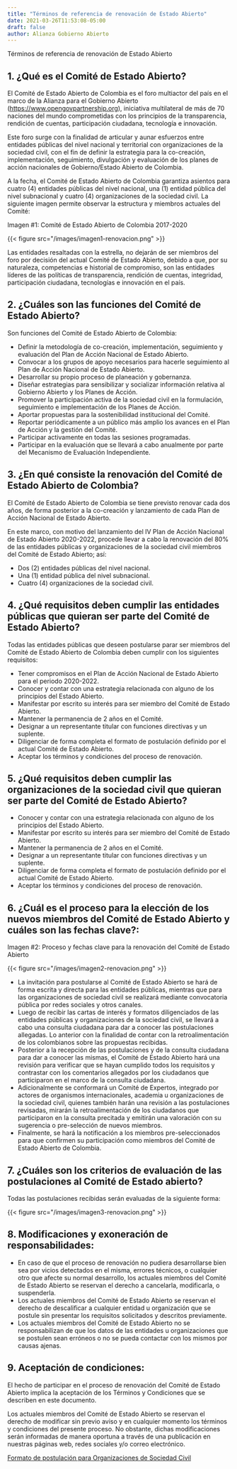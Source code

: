 ```yaml
---
title: "Términos de referencia de renovación de Estado Abierto"
date: 2021-03-26T11:53:08-05:00
draft: false
author: Alianza Gobierno Abierto
---
```


Términos de referencia de renovación de Estado Abierto

## 1. ¿Qué es el Comité de Estado Abierto?

El Comité de Estado Abierto de Colombia es el foro multiactor del país en el marco de la Alianza para el Gobierno Abierto (https://www.opengovpartnership.org), iniciativa multilateral de más de 70 naciones del mundo comprometidas con los principios de la transparencia, rendición de cuentas, participación ciudadana, tecnología e innovación.

Este foro surge con la finalidad de articular y aunar esfuerzos entre entidades públicas del nivel nacional y territorial con organizaciones de la sociedad civil, con el fin de definir la estrategia para la co-creación, implementación, seguimiento, divulgación y evaluación de los planes de acción nacionales de Gobierno/Estado Abierto de Colombia.

A la fecha, el Comité de Estado Abierto de Colombia garantiza asientos para cuatro (4) entidades públicas del nivel nacional, una (1) entidad pública del nivel subnacional y cuatro (4) organizaciones de la sociedad civil. La siguiente imagen permite observar la estructura y miembros actuales del Comité:

Imagen #1: Comité de Estado Abierto de Colombia 2017-2020

{{< figure src="/images/imagen1-renovacion.png" >}}

Las entidades resaltadas con la estrella, no dejarán de ser miembros del foro por decisión del actual Comité de Estado Abierto, debido a que, por su naturaleza, competencias e historial de compromiso, son las entidades líderes de las políticas de transparencia, rendición de cuentas, integridad, participación ciudadana, tecnologías e innovación en el país.

## 2. ¿Cuáles son las funciones del Comité de Estado Abierto?

Son funciones del Comité de Estado Abierto de Colombia:

- Definir la metodología de co-creación, implementación, seguimiento y evaluación del Plan de Acción Nacional de Estado Abierto.
- Convocar a los grupos de apoyo necesarios para hacerle seguimiento al Plan de Acción Nacional de Estado Abierto.
- Desarrollar su propio proceso de planeación y gobernanza.
- Diseñar estrategias para sensibilizar y socializar información relativa al Gobierno Abierto y los Planes de Acción.
- Promover la participación activa de la sociedad civil en la formulación, seguimiento e implementación de los Planes de Acción.
- Aportar propuestas para la sostenibilidad institucional del Comité.
- Reportar periódicamente a un público más amplio los avances en el Plan de Acción y la gestión del Comité.  
- Participar activamente en todas las sesiones programadas.
- Participar en la evaluación que se llevará a cabo anualmente por parte del Mecanismo de Evaluación Independiente.

## 3. ¿En qué consiste la renovación del Comité de Estado Abierto de Colombia?

El Comité de Estado Abierto de Colombia se tiene previsto renovar cada dos años, de forma posterior a la co-creación y lanzamiento de cada Plan de Acción Nacional de Estado Abierto.

En este marco, con motivo del lanzamiento del IV Plan de Acción Nacional de Estado Abierto 2020-2022, procede llevar a cabo la renovación del 80% de las entidades públicas y organizaciones de la sociedad civil miembros del Comité de Estado Abierto; así:

- Dos (2) entidades públicas del nivel nacional.
- Una (1) entidad pública del nivel subnacional.
- Cuatro (4) organizaciones de la sociedad civil.

## 4. ¿Qué requisitos deben cumplir las entidades públicas que quieran ser parte del Comité de Estado Abierto?

Todas las entidades públicas que deseen postularse parar ser miembros del Comité de Estado Abierto de Colombia deben cumplir con los siguientes requisitos:

- Tener compromisos en el Plan de Acción Nacional de Estado Abierto para el periodo 2020-2022.
- Conocer y contar con una estrategia relacionada con alguno de los principios del Estado Abierto.
- Manifestar por escrito su interés para ser miembro del Comité de Estado Abierto.
- Mantener la permanencia de 2 años en el Comité.
- Designar a un representante titular con funciones directivas y un suplente.
- Diligenciar de forma completa el formato de postulación definido por el actual Comité de Estado Abierto.
- Aceptar los términos y condiciones del proceso de renovación.

## 5. ¿Qué requisitos deben cumplir las organizaciones de la sociedad civil que quieran ser parte del Comité de Estado Abierto?

- Conocer y contar con una estrategia relacionada con alguno de los principios del Estado Abierto.
- Manifestar por escrito su interés para ser miembro del Comité de Estado Abierto.
- Mantener la permanencia de 2 años en el Comité.
- Designar a un representante titular con funciones directivas y un suplente.
- Diligenciar de forma completa el formato de postulación definido por el actual Comité de Estado Abierto.
- Aceptar los términos y condiciones del proceso de renovación.

## 6. ¿Cuál es el proceso para la elección de los nuevos miembros del Comité de Estado Abierto y cuáles son las fechas clave?:

Imagen #2: Proceso y fechas clave para la renovación del Comité de Estado Abierto

{{< figure src="/images/imagen2-renovacion.png" >}}

- La invitación para postularse al Comité de Estado Abierto se hará de forma escrita y directa para las entidades públicas, mientras que para las organizaciones de sociedad civil se realizará mediante convocatoria pública por redes sociales y otros canales.
- Luego de recibir las cartas de interés y formatos diligenciados de las entidades públicas y organizaciones de la sociedad civil, se llevará a cabo una consulta ciudadana para dar a conocer las postulaciones allegadas. Lo anterior con la finalidad de contar con la retroalimentación de los colombianos sobre las propuestas recibidas.
- Posterior a la recepción de las postulaciones y de la consulta ciudadana para dar a conocer las mismas, el Comité de Estado Abierto hará una revisión para verificar que se hayan cumplido todos los requisitos y contrastar con los comentarios allegados por los ciudadanos que participaron en el marco de la consulta ciudadana.
- Adicionalmente se conformará un Comité de Expertos, integrado por actores de organismos internacionales, academia u organizaciones de la sociedad civil, quienes también harán una revisión a las postulaciones revisadas, mirarán la retroalimentación de los ciudadanos que participaron en la consulta precitada y emitirán una valoración con su sugerencia o pre-selección de nuevos miembros.
- Finalmente, se hará la notificación a los miembros pre-seleccionados para que confirmen su participación como miembros del Comité de Estado Abierto de Colombia.

## 7. ¿Cuáles son los criterios de evaluación de las postulaciones al Comité de Estado abierto?

Todas las postulaciones recibidas serán evaluadas de la siguiente forma:

{{< figure src="/images/imagen3-renovacion.png" >}}

## 8. Modificaciones y exoneración de responsabilidades:

- En caso de que el proceso de renovación no pudiera desarrollarse bien sea por vicios detectados en el misma, errores técnicos, o cualquier otro que afecte su normal desarrollo, los actuales miembros del Comité de Estado Abierto se reservan el derecho a cancelarla, modificarla, o suspenderla.
- Los actuales miembros del Comité de Estado Abierto se reservan el derecho de descalificar a cualquier entidad u organización que se postule sin presentar los requisitos solicitados y descritos previamente.
- Los actuales miembros del Comité de Estado Abierto no se responsabilizan de que los datos de las entidades u organizaciones que se postulen sean erróneos o no se pueda contactar con los mismos por causas ajenas.

## 9. Aceptación de condiciones:

El hecho de participar en el proceso de renovación del Comité de Estado Abierto implica la aceptación de los Términos y Condiciones que se describen en este documento.

Los actuales miembros del Comité de Estado Abierto se reservan el derecho de modificar sin previo aviso y en cualquier momento los términos y condiciones del presente proceso. No obstante, dichas modificaciones serán informadas de manera oportuna a través de una publicación en nuestras páginas web, redes sociales y/o correo electrónico.

[Formato de postulación para Organizaciones de Sociedad Civil](/documents/formatos-de-postulación.xlsx)
